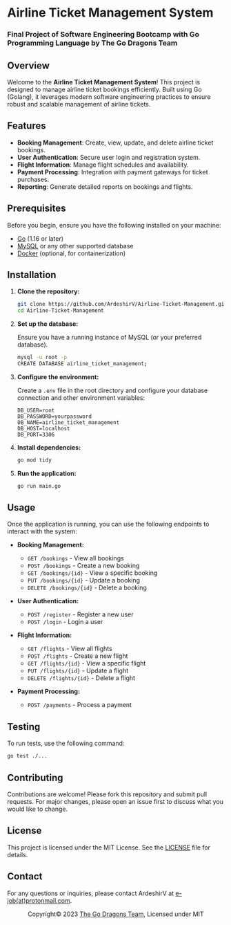 # Airline Ticket Management System
### Final Project of Software Engineering Bootcamp with Go Programming Language by The Go Dragons Team

## Overview
Welcome to the **Airline Ticket Management System**! This project is designed to manage airline ticket bookings efficiently. Built using Go (Golang), it leverages modern software engineering practices to ensure robust and scalable management of airline tickets.

## Features

- **Booking Management**: Create, view, update, and delete airline ticket bookings.
- **User Authentication**: Secure user login and registration system.
- **Flight Information**: Manage flight schedules and availability.
- **Payment Processing**: Integration with payment gateways for ticket purchases.
- **Reporting**: Generate detailed reports on bookings and flights.

## Prerequisites

Before you begin, ensure you have the following installed on your machine:

- [Go](https://golang.org/dl/) (1.16 or later)
- [MySQL](https://www.mysql.com/) or any other supported database
- [Docker](https://www.docker.com/) (optional, for containerization)

## Installation

1. **Clone the repository:**

    ```sh
    git clone https://github.com/ArdeshirV/Airline-Ticket-Management.git
    cd Airline-Ticket-Management
    ```

2. **Set up the database:**

    Ensure you have a running instance of MySQL (or your preferred database).

    ```sh
    mysql -u root -p
    CREATE DATABASE airline_ticket_management;
    ```

3. **Configure the environment:**

    Create a `.env` file in the root directory and configure your database connection and other environment variables:

    ```env
    DB_USER=root
    DB_PASSWORD=yourpassword
    DB_NAME=airline_ticket_management
    DB_HOST=localhost
    DB_PORT=3306
    ```

4. **Install dependencies:**

    ```sh
    go mod tidy
    ```

5. **Run the application:**

    ```sh
    go run main.go
    ```

## Usage

Once the application is running, you can use the following endpoints to interact with the system:

- **Booking Management:**
  - `GET /bookings` - View all bookings
  - `POST /bookings` - Create a new booking
  - `GET /bookings/{id}` - View a specific booking
  - `PUT /bookings/{id}` - Update a booking
  - `DELETE /bookings/{id}` - Delete a booking

- **User Authentication:**
  - `POST /register` - Register a new user
  - `POST /login` - Login a user

- **Flight Information:**
  - `GET /flights` - View all flights
  - `POST /flights` - Create a new flight
  - `GET /flights/{id}` - View a specific flight
  - `PUT /flights/{id}` - Update a flight
  - `DELETE /flights/{id}` - Delete a flight

- **Payment Processing:**
  - `POST /payments` - Process a payment

## Testing

To run tests, use the following command:

```sh
go test ./...
```

## Contributing
Contributions are welcome! Please fork this repository and submit pull requests. For major changes, please open an issue first to discuss what you would like to change.

## License
This project is licensed under the MIT License. See the [LICENSE](LICENSE) file for details.

## Contact
For any questions or inquiries, please contact ArdeshirV at [e-job(at)protonmail.com](e-job@protonmail.com).

<p style="text-align: center; width: 100%; ">Copyright&copy; 2023 <a href="https://github.com/the-go-dragons">The Go Dragons Team</a>, Licensed under MIT</p>
